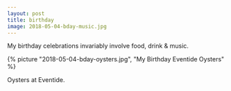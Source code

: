 ```yaml
---
layout: post
title: birthday
image: 2018-05-04-bday-music.jpg
---
```


My birthday celebrations invariably involve food, drink & music.

<!--more-->

{% picture "2018-05-04-bday-oysters.jpg", "My Birthday Eventide Oysters" %}

Oysters at Eventide.
